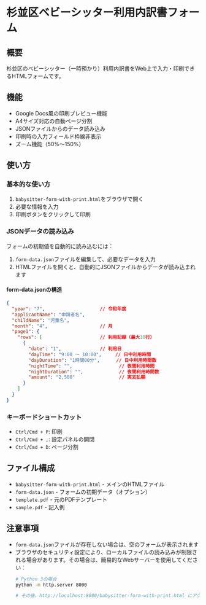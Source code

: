# 杉並区ベビーシッター利用内訳書フォーム

## 概要
杉並区のベビーシッター（一時預かり）利用内訳書をWeb上で入力・印刷できるHTMLフォームです。

## 機能
- Google Docs風の印刷プレビュー機能
- A4サイズ対応の自動ページ分割
- JSONファイルからのデータ読み込み
- 印刷時の入力フィールド枠線非表示
- ズーム機能（50%〜150%）

## 使い方

### 基本的な使い方
1. `babysitter-form-with-print.html`をブラウザで開く
2. 必要な情報を入力
3. 印刷ボタンをクリックして印刷

### JSONデータの読み込み
フォームの初期値を自動的に読み込むには：

1. `form-data.json`ファイルを編集して、必要なデータを入力
2. HTMLファイルを開くと、自動的にJSONファイルからデータが読み込まれます

#### form-data.jsonの構造
```json
{
  "year": "7",                    // 令和年度
  "applicantName": "申請者名",
  "childName": "児童名",
  "month": "4",                   // 月
  "page1": {
    "rows": [                     // 利用記録（最大10行）
      {
        "date": "1",              // 利用日
        "dayTime": "9:00 ～ 10:00",     // 日中利用時間
        "dayDuration": "1時間00分",      // 日中利用時間数
        "nightTime": "",                 // 夜間利用時間
        "nightDuration": "",             // 夜間利用時間数
        "amount": "2,500"                // 実支払額
      }
    ]
  }
}
```

### キーボードショートカット
- `Ctrl/Cmd + P`: 印刷
- `Ctrl/Cmd + ,`: 設定パネルの開閉
- `Ctrl/Cmd + D`: ページ分割

## ファイル構成
- `babysitter-form-with-print.html` - メインのHTMLファイル
- `form-data.json` - フォームの初期データ（オプション）
- `template.pdf` - 元のPDFテンプレート
- `sample.pdf` - 記入例

## 注意事項
- `form-data.json`ファイルが存在しない場合は、空のフォームが表示されます
- ブラウザのセキュリティ設定により、ローカルファイルの読み込みが制限される場合があります。その場合は、簡易的なWebサーバーを使用してください：
  ```bash
  # Python 3の場合
  python -m http.server 8000
  
  # その後、http://localhost:8000/babysitter-form-with-print.html にアクセス
  ```